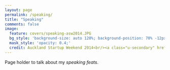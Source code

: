 ```yaml
---
layout: page
permalink: /speaking/
title: "Speaking"
comments: false
image:
  feature: covers/speaking-asw2014.JPG
  bg_style: 'background-size: auto 120%; background-position: 70% -12px; background-color: #7b6957; background-repeat: no-repeat;'
  mask_style: 'opacity: 0.4;'
  credit: Auckland Startup Weekend 2014<br/><a class="u-secondary" href="http://www.janinebarr.com" target="_blank">JanineBarr.com</a>
---
```


Page holder to talk about my *speaking feats*.